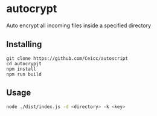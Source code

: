 autocrypt
=========

Auto encrypt all incoming files inside a specified directory

Installing
----------

```
git clone https://github.com/Ceicc/autoscript
cd autocrypjt
npm install
npm run build
```

Usage
-----

```sh
node ./dist/index.js -d <directory> -k <key>
```

